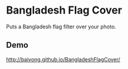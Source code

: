 # Bangladesh Flag Cover
Puts a Bangladesh flag filter over your photo.

## Demo
http://baivong.github.io/BangladeshFlagCover/

